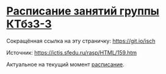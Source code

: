 # [Расписание занятий группы КТбз3-3](https://sait-ictis.github.io/schedule/)

Сокращённая ссылка на эту страничку: <a href="https://git.io/isch" target="_blank">https://git.io/isch</a>

Источник: https://ictis.sfedu.ru/rasp/HTML/159.htm

Актуальное на текущий момент <a href="https://jamboard.google.com/d/1F3m2dEE7gjjIFsJURB6q1pc-1zkuqJlm8uf1L9fYZ14/viewer?f=0" target="_blank">расписание</a>.
